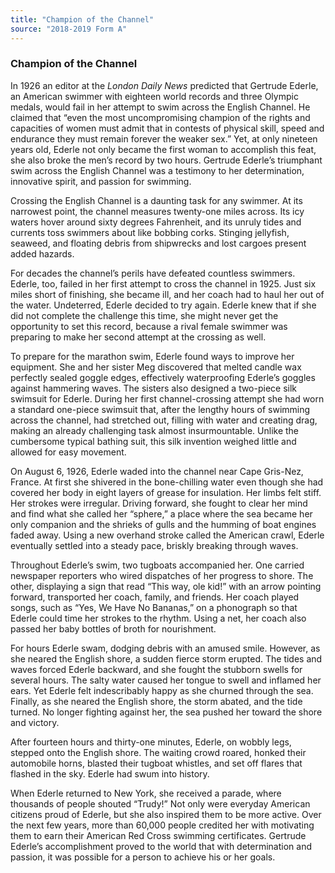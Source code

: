```yaml
---
title: "Champion of the Channel"
source: "2018-2019 Form A"
---
```


### Champion of the Channel

In 1926 an editor at the *London Daily News* predicted that Gertrude Ederle, an American swimmer
with eighteen world records and three Olympic medals, would fail in her attempt to swim across the
English Channel. He claimed that “even the most uncompromising champion of the rights and
capacities of women must admit that in contests of physical skill, speed and endurance they must
remain forever the weaker sex.” Yet, at only nineteen years old, Ederle not only became the first
woman to accomplish this feat, she also broke the men’s record by two hours. Gertrude Ederle’s
triumphant swim across the English Channel was a testimony to her determination, innovative spirit,
and passion for swimming.

Crossing the English Channel is a daunting task for any swimmer. At its narrowest point, the channel
measures twenty-one miles across. Its icy waters hover around sixty degrees Fahrenheit, and its
unruly tides and currents toss swimmers about like bobbing corks. Stinging jellyfish, seaweed, and
floating debris from shipwrecks and lost cargoes present added hazards.

For decades the channel’s perils have defeated countless swimmers. Ederle, too, failed in her first
attempt to cross the channel in 1925. Just six miles short of finishing, she became ill, and her coach
had to haul her out of the water. Undeterred, Ederle decided to try again. Ederle knew that if she did
not complete the challenge this time, she might never get the opportunity to set this record, because a
rival female swimmer was preparing to make her second attempt at the crossing as well.

To prepare for the marathon swim, Ederle found ways to improve her equipment. She and her sister
Meg discovered that melted candle wax perfectly sealed goggle edges, effectively waterproofing
Ederle’s goggles against hammering waves. The sisters also designed a two-piece silk swimsuit for
Ederle. During her first channel-crossing attempt she had worn a standard one-piece swimsuit that,
after the lengthy hours of swimming across the channel, had stretched out, filling with water and
creating drag, making an already challenging task almost insurmountable. Unlike the cumbersome
typical bathing suit, this silk invention weighed little and allowed for easy movement.

On August 6, 1926, Ederle waded into the channel near Cape Gris-Nez, France. At first she shivered in
the bone-chilling water even though she had covered her body in eight layers of grease for insulation.
Her limbs felt stiff. Her strokes were irregular. Driving forward, she fought to clear her mind and find
what she called her “sphere,” a place where the sea became her only companion and the shrieks of
gulls and the humming of boat engines faded away. Using a new overhand stroke called the American
crawl, Ederle eventually settled into a steady pace, briskly breaking through waves.

Throughout Ederle’s swim, two tugboats accompanied her. One carried newspaper reporters who
wired dispatches of her progress to shore. The other, displaying a sign that read “This way, ole kid!”
with an arrow pointing forward, transported her coach, family, and friends. Her coach played songs,
such as “Yes, We Have No Bananas,” on a phonograph so that Ederle could time her strokes to the
rhythm. Using a net, her coach also passed her baby bottles of broth for nourishment.

For hours Ederle swam, dodging debris with an amused smile. However, as she neared the English
shore, a sudden fierce storm erupted. The tides and waves forced Ederle backward, and she fought the
stubborn swells for several hours. The salty water caused her tongue to swell and inflamed her ears.
Yet Ederle felt indescribably happy as she churned through the sea. Finally, as she neared the English
shore, the storm abated, and the tide turned. No longer fighting against her, the sea pushed her
toward the shore and victory.

After fourteen hours and thirty-one minutes, Ederle, on wobbly legs, stepped onto the English shore.
The waiting crowd roared, honked their automobile horns, blasted their tugboat whistles, and set off
flares that flashed in the sky. Ederle had swum into history.

When Ederle returned to New York, she received a parade, where thousands of people shouted
“Trudy!” Not only were everyday American citizens proud of Ederle, but she also inspired them to be
more active. Over the next few years, more than 60,000 people credited her with motivating them to
earn their American Red Cross swimming certificates. Gertrude Ederle’s accomplishment proved to
the world that with determination and passion, it was possible for a person to achieve his or her goals.